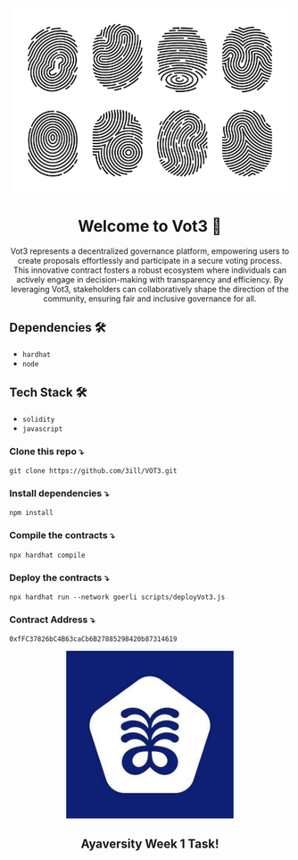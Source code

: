 <p align="center"><a href="/" target="_blank"><img src="https://github.com/3ill/VOT3/blob/main/assets/vot3.png" width="500"></a></p>
<h1 align="center">Welcome to Vot3 👋</h1>

<p align="center">Vot3 represents a decentralized governance platform, empowering users to create proposals effortlessly and participate in a secure voting process. This innovative contract fosters a robust ecosystem where individuals can actively engage in decision-making with transparency and efficiency. By leveraging Vot3, stakeholders can collaboratively shape the direction of the community, ensuring fair and inclusive governance for all.</p>

## Dependencies 🛠

- `hardhat`
- `node`

## Tech Stack 🛠

- `solidity`
- `javascript`

### Clone this repo ⤵

```cli
git clone https://github.com/3ill/VOT3.git
```

### Install dependencies ⤵

```cli
npm install
```

### Compile the contracts ⤵

```cli
npx hardhat compile
```

### Deploy the contracts ⤵

```cli
npx hardhat run --network goerli scripts/deployVot3.js

```

### Contract Address ⤵

```cli
0xfFC37826bC4B63caCb6B27885298420b87314619
```

<p align="center"><a href="/" target="_blank"><img src="https://github.com/3ill/VOT3/blob/main/assets/aya.jpg" width="300"></a></p>
<h2 align="center">Ayaversity Week 1 Task!</h2>
